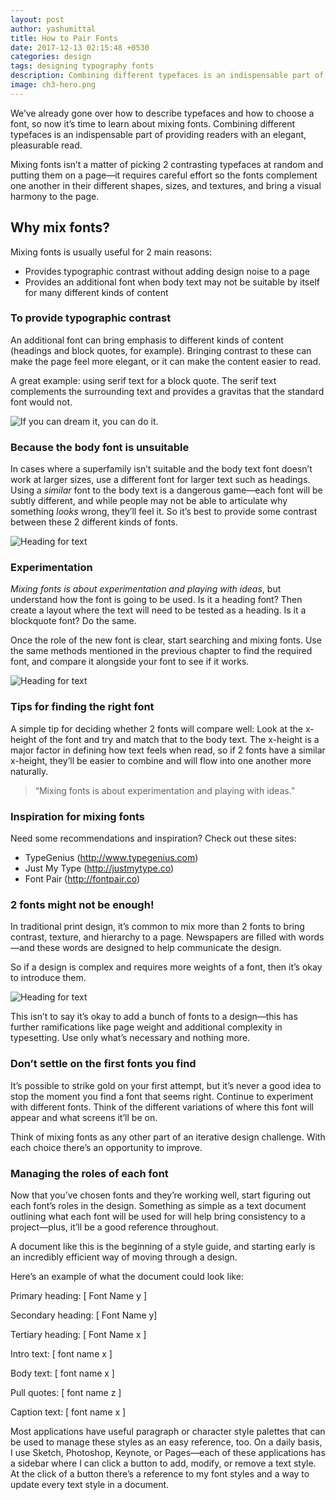 ```yaml
---
layout: post
author: yashumittal
title: How to Pair Fonts
date: 2017-12-13 02:15:48 +0530
categories: design
tags: designing typography fonts
description: Combining different typefaces is an indispensable part of providing readers with an elegant, pleasurable read.
image: ch3-hero.png
---
```


We’ve already gone over how to describe typefaces and how to choose a font, so now it’s time to learn about mixing fonts. Combining different typefaces is an indispensable part of providing readers with an elegant, pleasurable read.

Mixing fonts isn’t a matter of picking 2 contrasting typefaces at random and putting them on a page—it requires careful effort so the fonts complement one another in their different shapes, sizes, and textures, and bring a visual harmony to the page.

## Why mix fonts?

Mixing fonts is usually useful for 2 main reasons:

* Provides typographic contrast without adding design noise to a page
* Provides an additional font when body text may not be suitable by itself for many different kinds of content

### To provide typographic contrast

An additional font can bring emphasis to different kinds of content (headings and block quotes, for example). Bringing contrast to these can make the page feel more elegant, or it can make the content easier to read.

A great example: using serif text for a block quote. The serif text complements the surrounding text and provides a gravitas that the standard font would not.

![If you can dream it, you can do it.](//cdn.codecarrot.net/images/ch3-image1.png)

### Because the body font is unsuitable

In cases where a superfamily isn’t suitable and the body text font doesn’t work at larger sizes, use a different font for larger text such as headings. Using a *similar* font to the body text is a dangerous game—each font will be subtly different, and while people may not be able to articulate why something *looks* wrong, they’ll feel it. So it’s best to provide some contrast between these 2 different kinds of fonts.

![Heading for text](//cdn.codecarrot.net/images/ch3-image2.png)

### Experimentation

*Mixing fonts is about experimentation and playing with ideas*, but understand how the font is going to be used. Is it a heading font? Then create a layout where the text will need to be tested as a heading. Is it a blockquote font? Do the same.

Once the role of the new font is clear, start searching and mixing fonts. Use the same methods mentioned in the previous chapter to find the required font, and compare it alongside your font to see if it works.

![Heading for text](//cdn.codecarrot.net/images/ch3-image3.png)

### Tips for finding the right font

A simple tip for deciding whether 2 fonts will compare well: Look at the x-height of the font and try and match that to the body text. The x-height is a major factor in defining how text feels when read, so if 2 fonts have a similar x-height, they’ll be easier to combine and will flow into one another more naturally.

<blockquote>
“Mixing fonts is about experimentation and playing with ideas.”
</blockquote>

### Inspiration for mixing fonts

Need some recommendations and inspiration? Check out these sites:

* TypeGenius (http://www.typegenius.com)
* Just My Type (http://justmytype.co)
* Font Pair (http://fontpair.co)

### 2 fonts might not be enough!

In traditional print design, it’s common to mix more than 2 fonts to bring contrast, texture, and hierarchy to a page. Newspapers are filled with words—and these words are designed to help communicate the design.

So if a design is complex and requires more weights of a font, then it’s okay to introduce them.

![Heading for text](//cdn.codecarrot.net/images/ch3-image4.png)

This isn’t to say it’s okay to add a bunch of fonts to a design—this has further ramifications like page weight and additional complexity in typesetting. Use only what’s necessary and nothing more.

### Don’t settle on the first fonts you find

It’s possible to strike gold on your first attempt, but it’s never a good idea to stop the moment you find a font that seems right. Continue to experiment with different fonts. Think of the different variations of where this font will appear and what screens it’ll be on.

Think of mixing fonts as any other part of an iterative design challenge. With each choice there’s an opportunity to improve.

### Managing the roles of each font

Now that you’ve chosen fonts and they’re working well, start figuring out each font’s roles in the design. Something as simple as a text document outlining what each font will be used for will help bring consistency to a project—plus, it’ll be a good reference throughout.

A document like this is the beginning of a style guide, and starting early is an incredibly efficient way of moving through a design.

Here’s an example of what the document could look like:

Primary heading: [ Font Name y ]

Secondary heading: [ Font Name y]

Tertiary heading: [ Font Name x ]

Intro text: [ font name x ]

Body text: [ font name x ]

Pull quotes: [ font name z ]

Caption text: [ font name x ]

Most applications have useful paragraph or character style palettes that can be used to manage these styles as an easy reference, too. On a daily basis, I use Sketch, Photoshop, Keynote, or Pages—each of these applications has a sidebar where I can click a button to add, modify, or remove a text style. At the click of a button there’s a reference to my font styles and a way to update every text style in a document.
